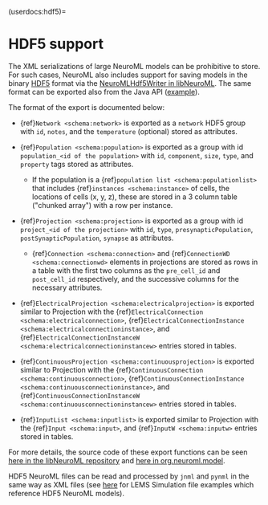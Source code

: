 (userdocs:hdf5)=
# HDF5 support

The XML serializations of large NeuroML models can be prohibitive to store.
For such cases, NeuroML also includes support for saving models in the binary [HDF5](https://www.hdfgroup.org/solutions/hdf5) format via the [NeuroMLHdf5Writer in libNeuroML](https://libneuroml.readthedocs.io/en/stable/userdocs/writers.html#neuroml.writers.NeuroMLHdf5Writer). The same format can be exported also from the Java API ([example](https://github.com/NeuroML/org.neuroml.model/blob/master/src/test/java/org/neuroml/model/test/HDF5Test.java)).

The format of the export is documented below:


- {ref}`Network <schema:network>` is exported as a `network` HDF5 group with `id`, `notes`, and the `temperature` (optional) stored as attributes.
- {ref}`Population <schema:population>` is exported as a group with id `population_<id of the population>` with `id`, `component`, `size`, `type`, and `property` tags stored as attributes.
  - If the population is a {ref}`population list <schema:populationlist>` that includes {ref}`instances <schema:instance>` of cells, the locations of cells (x, y, z), these are stored in a 3 column table ("chunked array") with a row per instance.

- {ref}`Projection <schema:projection>` is exported as a group with id `project_<id of the projection>` with `id`, `type`, `presynapticPopulation`, `postSynapticPopulation`, `synapse` as attributes.
  - {ref}`Connection <schema:connection>` and {ref}`ConnectionWD <schema:connectionwd>` elements in projections are stored as rows in a table with the first two columns as the `pre_cell_id` and `post_cell_id` respectively, and the successive columns for the necessary attributes.

- {ref}`ElectricalProjection <schema:electricalprojection>` is exported similar to Projection with the {ref}`ElectricalConnection <schema:electricalconnection>`, {ref}`ElectricalConnectionInstance <schema:electricalconnectioninstance>`, and {ref}`ElectricalConnectionInstanceW <schema:electricalconnectioninstancew>` entries stored in tables.
- {ref}`ContinuousProjection <schema:continuousprojection>` is exported similar to Projection with the {ref}`ContinuousConnection <schema:continuousconnection>`, {ref}`ContinuousConnectionInstance <schema:continuousconnectioninstance>`, and {ref}`ContinuousConnectionInstanceW <schema:continuousconnectioninstancew>` entries stored in tables.
- {ref}`InputList <schema:inputlist>` is exported similar to Projection with the {ref}`Input <schema:input>`, and {ref}`InputW <schema:inputw>` entries stored in tables.


For more details, the source code of these export functions can be seen [here in the libNeuroML repository](https://github.com/NeuralEnsemble/libNeuroML/blob/2d8112178d8d82b07a20f8395ec22a23a6323a6c/neuroml/nml/helper_methods.py#L2548) and [here in org.neuroml.model](https://github.com/NeuroML/org.neuroml.model/blob/master/src/main/java/org/neuroml/model/util/hdf5/NeuroMLHDF5Writer.java).

HDF5 NeuroML files can be read and processed by `jnml` and `pynml` in the same way as XML files (see [here](https://github.com/OpenSourceBrain/OpenCortex/tree/master/examples/HDF5) for LEMS Simulation file examples which reference HDF5 NeuroML models).
